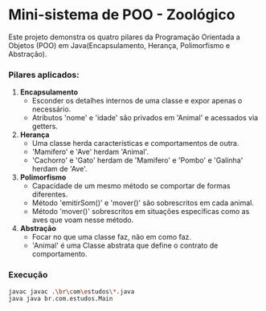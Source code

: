 # Mini-sistema de POO - Zoológico

Este projeto demonstra os quatro pilares da Programação Orientada a Objetos (POO) em Java(Encapsulamento, Herança, Polimorfismo e Abstração).

### Pilares aplicados:

1. **Encapsulamento**
    - Esconder os detalhes internos de uma classe e expor apenas o necessário.
    - Atributos 'nome' e 'idade' são privados em 'Animal' e acessados via getters.
2. **Herança**
    - Uma classe herda características e comportamentos de outra.
    - 'Mamifero' e 'Ave' herdam 'Animal'.
    - 'Cachorro' e 'Gato' herdam de 'Mamifero' e 'Pombo' e 'Galinha' herdam de 'Ave'.
3. **Polimorfismo**
    - Capacidade de um mesmo método se comportar de formas diferentes.
    - Método 'emitirSom()' e 'mover()' são sobrescritos em cada animal.
    - Método 'mover()' sobrescritos em situações específicas como as aves que voam nesse método.
4. **Abstração**
    - Focar no que uma classe faz, não em como faz.
    - 'Animal' é uma Classe abstrata que define o contrato de comportamento.

### Execução
```bash
javac javac .\br\com\estudos\*.java
java java br.com.estudos.Main